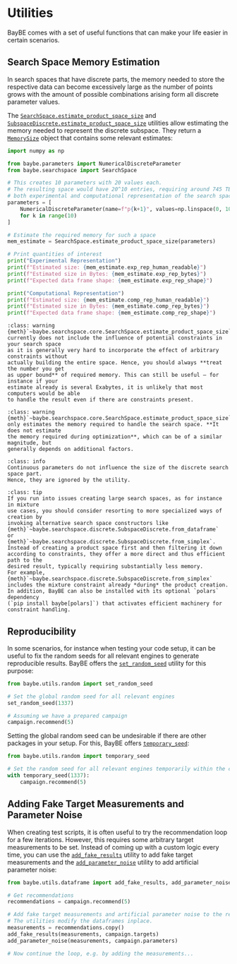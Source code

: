 # Utilities

BayBE comes with a set of useful functions that can make your life easier in certain
scenarios.

## Search Space Memory Estimation
In search spaces that have discrete parts, the memory needed to store the respective
data can become excessively large as the number of points grows with the amount of
possible combinations arising form all discrete parameter values.

The [`SearchSpace.estimate_product_space_size`](baybe.searchspace.core.SearchSpace.estimate_product_space_size)
and [`SubspaceDiscrete.estimate_product_space_size`](baybe.searchspace.discrete.SubspaceDiscrete.estimate_product_space_size)
utilities allow estimating the memory needed to represent the discrete subspace. 
They return a [`MemorySize`](baybe.searchspace.discrete.MemorySize) object that
contains some relevant estimates:

```python
import numpy as np

from baybe.parameters import NumericalDiscreteParameter
from baybe.searchspace import SearchSpace

# This creates 10 parameters with 20 values each.
# The resulting space would have 20^10 entries, requiring around 745 TB of memory for
# both experimental and computational representation of the search space.
parameters = [
    NumericalDiscreteParameter(name=f"p{k+1}", values=np.linspace(0, 100, 20))
    for k in range(10)
]

# Estimate the required memory for such a space
mem_estimate = SearchSpace.estimate_product_space_size(parameters)

# Print quantities of interest
print("Experimental Representation")
print(f"Estimated size: {mem_estimate.exp_rep_human_readable}")
print(f"Estimated size in Bytes: {mem_estimate.exp_rep_bytes}")
print(f"Expected data frame shape: {mem_estimate.exp_rep_shape}")

print("Computational Representation")
print(f"Estimated size: {mem_estimate.comp_rep_human_readable}")
print(f"Estimated size in Bytes: {mem_estimate.comp_rep_bytes}")
print(f"Expected data frame shape: {mem_estimate.comp_rep_shape}")
```

```{admonition} Estimation with Constraints
:class: warning
{meth}`~baybe.searchspace.core.SearchSpace.estimate_product_space_size`
currently does not include the influence of potential constraints in your search space
as it is generally very hard to incorporate the effect of arbitrary constraints without
actually building the entire space. Hence, you should always **treat the number you get
as upper bound** of required memory. This can still be useful – for instance if your
estimate already is several Exabytes, it is unlikely that most computers would be able
to handle the result even if there are constraints present.
```

```{admonition} Memory During Optimization
:class: warning
{meth}`~baybe.searchspace.core.SearchSpace.estimate_product_space_size`
only estimates the memory required to handle the search space. **It does not estimate
the memory required during optimization**, which can be of a similar magnitude, but
generally depends on additional factors.
```

```{admonition} Influence of Continuous Parameters
:class: info
Continuous parameters do not influence the size of the discrete search space part.
Hence, they are ignored by the utility.
```

```{admonition} Efficient Search Space Creation
:class: tip
If you run into issues creating large search spaces, as for instance in mixture
use cases, you should consider resorting to more specialized ways of creation by
invoking alternative search space constructors like 
{meth}`~baybe.searchspace.discrete.SubspaceDiscrete.from_dataframe`
or 
{meth}`~baybe.searchspace.discrete.SubspaceDiscrete.from_simplex`.
Instead of creating a product space first and then filtering it down
according to constraints, they offer a more direct and thus efficient path to the 
desired result, typically requiring substantially less memory. 
For example, {meth}`~baybe.searchspace.discrete.SubspaceDiscrete.from_simplex` 
includes the mixture constraint already *during* the product creation. 
In addition, BayBE can also be installed with its optional `polars` dependency 
(`pip install baybe[polars]`) that activates efficient machinery for constraint handling.
```

## Reproducibility
In some scenarios, for instance when testing your code setup, it can be useful to fix
the random seeds for all relevant engines to generate reproducible results. BayBE offers
the [`set_random_seed`](baybe.utils.random.set_random_seed) utility for this purpose:

```python
from baybe.utils.random import set_random_seed

# Set the global random seed for all relevant engines
set_random_seed(1337)

# Assuming we have a prepared campaign
campaign.recommend(5)
```

Setting the global random seed can be undesirable if there are other packages in your
setup. For this, BayBE offers [`temporary_seed`](baybe.utils.random.temporary_seed):

```python
from baybe.utils.random import temporary_seed

# Set the random seed for all relevant engines temporarily within the context
with temporary_seed(1337):
    campaign.recommend(5)
```

## Adding Fake Target Measurements and Parameter Noise
When creating test scripts, it is often useful to try the recommendation loop for a few
iterations. However, this requires some arbitrary target measurements to be set. Instead
of coming up with a custom logic every time, you can use the
[`add_fake_results`](baybe.utils.dataframe.add_fake_results) utility to add fake target
measurements and the [`add_parameter_noise`](baybe.utils.dataframe.add_parameter_noise)
utility to add artificial parameter noise:

```python
from baybe.utils.dataframe import add_fake_results, add_parameter_noise

# Get recommendations
recommendations = campaign.recommend(5)

# Add fake target measurements and artificial parameter noise to the recommendations.
# The utilities modify the dataframes inplace.
measurements = recommendations.copy()
add_fake_results(measurements, campaign.targets)
add_parameter_noise(measurements, campaign.parameters)

# Now continue the loop, e.g. by adding the measurements...
```
